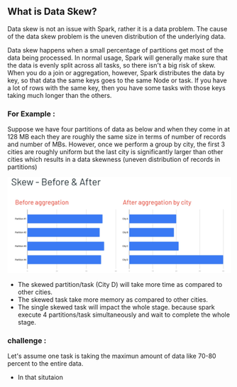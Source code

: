 ## What is Data Skew?
Data skew is not an issue with Spark, rather it is a data problem. The cause of the data skew problem is the uneven distribution of the underlying data.

Data skew happens when a small percentage of partitions get most of the data being processed. In normal usage, Spark will generally make sure that the data is evenly split across all tasks, so there isn't a big risk of skew. When you do a join or aggregation, however, Spark distributes the data by key, so that data the same keys goes to the same Node or task. If you have a lot of rows with the same key, then you have some tasks with those keys taking much longer than the others.

### For Example :
Suppose we have four partitions of data as below and when they come in at 128 MB each they are roughly the same size in terms of number of records and number of MBs. However, once we perform a group by city, the first 3 cities are roughly uniform but the last city is significantly larger than other cities which results in a data skewness (uneven distribution of records in partitions)

![Spark](https://github.com/gurditsingh/blog/blob/gh-pages/_screenshots/spark-data-skew.png?raw=true)

 - The skewed partition/task (City D) will take more time as compared to other cities.
 - The skewed task take more memory as compared to other cities.
 - The single skewed task will impact the whole stage. because spark execute 4 partitions/task simultaneously and wait to complete the whole stage.

### challenge :
Let's assume one task is taking the maximun amount of data like 70-80 percent to the entire data.

 - In that situtaion 

<!--stackedit_data:
eyJoaXN0b3J5IjpbODcxMDQ3Mzk0LC01Mzk2ODA0MTQsODM5OD
M0MjkxLDE4NzEzNTQ5MDQsMTEyOTQzODc4NSwxMTI5NzkwODI2
LDE1MzgyMzMzMjQsLTIwNzAyMzM4NjYsNDAxNzkyOTExLDcxNj
UyMDA4OCwtMzY2ODA0NTAzLC0xNzAwNDI4MzAxLDE1MTI0ODUz
MDgsMTI3Njg1NjI2LC0yMDI3MTk3OTg1LDE0MDE2ODY2NjIsLT
ExNDAxOTI0OTcsLTUyMzAyMTc4MywtMjU0MTYyNjUsLTEyOTgy
OTY0OTZdfQ==
-->